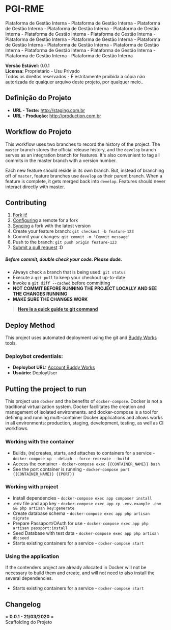 # **PGI-RME**
Plataforma de Gestão Interna - Plataforma de Gestão Interna - Plataforma de Gestão Interna - Plataforma de Gestão Interna - Plataforma de Gestão Interna - Plataforma de Gestão Interna - Plataforma de Gestão Interna - Plataforma de Gestão Interna - Plataforma de Gestão Interna - Plataforma de Gestão Interna - Plataforma de Gestão Interna - Plataforma de Gestão Interna - Plataforma de Gestão Interna - Plataforma de Gestão Interna - Plataforma de Gestão Interna - Plataforma de Gestão Interna  

**Versão Estável:** 0.0.1  
**Licensa:** Proprietário - Usu Privado  
Todos os direitos reservados - É estritamente proibida a cópia não autorizada de qualquer arquivo deste projeto, por qualquer meio..  

## **Definição do Projeto**
- **URL - Teste:** <http://staging.com.br>
- **URL - Produção:** <http://production.com.br>

## **Workflow do Projeto**
This workflow uses two branches to record the history of the project. The `master` branch stores the official release history, and the `develop` branch serves as an integration branch for features. It's also convenient to tag all commits in the master branch with a version number.

Each new feature should reside in its own branch. But, instead of branching off of `master`, feature branches use `develop` as their parent branch. When a feature is complete, it gets merged back into `develop`. Features should never interact directly with master.

## **Contributing**
1. [Fork it!](https://help.github.com/articles/fork-a-repo/)
2. [Configuring](https://help.github.com/articles/configuring-a-remote-for-a-fork/) a remote for a fork
3. [Syncing](https://help.github.com/articles/syncing-a-fork/) a fork with the latest version
4. Create your feature branch: `git checkout -b feature-123`
5. Commit your changes: `git commit -m 'Commit message'`
6. Push to the branch: `git push origin feature-123`
7. [Submit a pull request](https://help.github.com/articles/using-pull-requests/) :D

##### **Before commit, double check your code. Please dude.**
- Always check a branch that is being used: `git status`
- Execute a `git pull` to keep your checkout up-to-date
- Invoke a `git diff --cached` before committing
- **NOT COMMIT BEFORE RUNNING THE PROJECT LOCALLY AND SEE THE CHANGES RUNNING**
- **MAKE SURE THE CHANGES WORK**

> **[Here is a quick guide to git command](https://gist.github.com/leocomelli/2545add34e4fec21ec16)**

## **Deploy Method**  
This project uses automated deployment using the git and [Buddy Works](https://app.buddy.works) tools.

### Deploybot credentials:
- **Deploybot URL:** [Account Buddy Works](DeployCustomURL)  
- **Usuário:** DeployUser  


## **Putting the project to run**  
This project use `docker` and the benefits of `docker-compose`. Docker is not a traditional virtualization system. Docker facilitates the creation and management of isolated environments. and docker-compose is a tool for defining and running multi-container Docker applications and allows works in all environments: production, staging, development, testing, as well as CI workflows.

### **Working with the container**
- Builds, (re)creates, starts, and attaches to containers for a service - `docker-compose up --detach --force-recreate --build`
- Access the container - `docker-compose exec {{CONTAINER_NAME}} bash`
- See the port container is running - `docker-compose port {{CONTAINER_NAME}} {{PORT}}`

### **Working with project**  
- Install dependencies - `docker-compose exec app composer install`
- .env file and app key - `docker-compose exec app cp .env.example .env && php artisan key:generate`
- Create database schema - `docker-compose exec app php artisan migrate`
- Prepare Passaport/OAuth for use - `docker-compose exec app php artisan passport:install`
- Seed Database with test data - `docker-compose exec app php artisan db:seed`
- Starts existing containers for a service - `docker-compose start`  

### **Using the  application**  
If the contenders project are already allocated in Docker will not be necessary to build them and create, and will not need to also install the several dependencies.  

- Starts existing containers for a service - `docker-compose start`  

## **Changelog**  
= **0.0.1 - 21/03/2020** =  
Scaffolding do Projeto  
